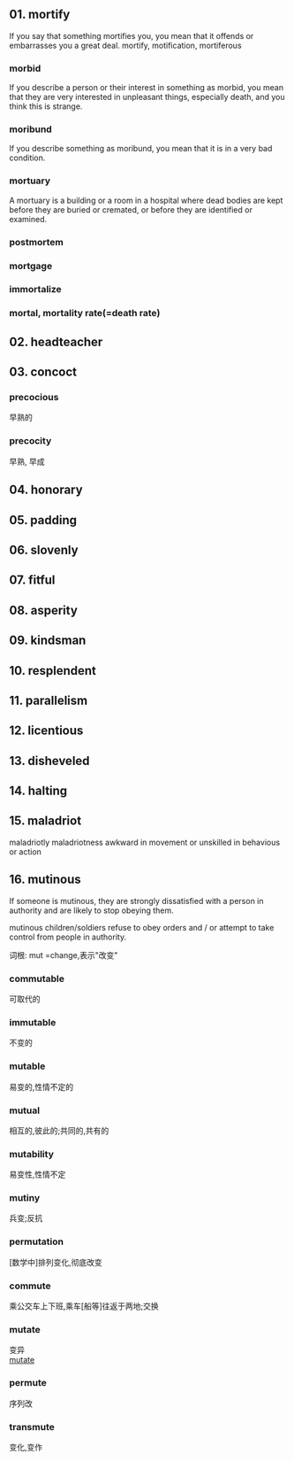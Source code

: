 ## 01. mortify

If you say that something mortifies you, you mean that it offends or embarrasses you a great deal.
mortify, motification, mortiferous
### morbid
If you describe a person or their interest in something as morbid, you mean that they are very interested in unpleasant things, especially death, and you think this is strange.

### moribund
If you describe something as moribund, you mean that it is in a very bad condition.

### mortuary
A mortuary is a building or a room in a hospital where dead bodies are kept before they are buried or cremated, or before they are identified or examined.

### postmortem

### mortgage

### immortalize

### mortal, mortality rate(=death rate)

## 02. headteacher

## 03. concoct

### precocious
早熟的
### precocity
早熟, 早成

## 04. honorary

## 05. padding

## 06. slovenly

## 07. fitful

## 08. asperity

## 09. kindsman

## 10. resplendent

## 11. parallelism

## 12. licentious

## 13. disheveled

## 14. halting
	
## 15. maladriot
maladriotly
maladriotness
awkward in movement or unskilled in behavious or action

## 16. mutinous
If someone is mutinous, they are strongly dissatisfied with a person in authority and are likely to stop obeying them.

mutinous children/soldiers 
refuse to obey orders and / or attempt to take control from people in authority.

词根: mut =change,表示"改变"
### commutable
可取代的

### immutable
不变的

### mutable
易变的,性情不定的

### mutual
相互的,彼此的;共同的,共有的

### mutability
易变性,性情不定

### mutiny
兵变;反抗

### permutation
[数学中]排列变化,彻底改变

### commute
乘公交车上下班,乘车[船等]往返于两地;交换

### mutate
变异	 
[mutate](41.md#10-mutate)

### permute
序列改

### transmute
变化,变作
